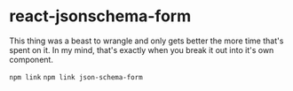 # react-jsonschema-form

This thing was a beast to wrangle and only gets better the more time that's spent on it. In my mind, that's exactly when you break it out into it's own component.

`npm link`
`npm link json-schema-form`
